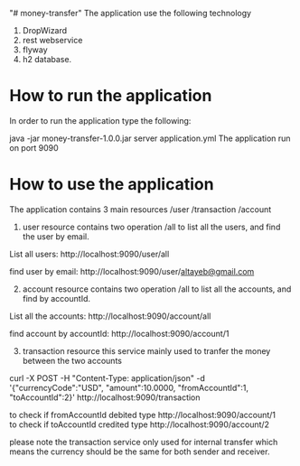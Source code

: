 "# money-transfer" 
The application use the following technology
1. DropWizard
2. rest webservice
3. flyway
4. h2 database.

# How to run the application

In order to run the application type the following:

java -jar  money-transfer-1.0.0.jar server application.yml
The application run on port 9090

# How to use the application

The application contains 3 main resources
/user
/transaction
/account

1. user resource contains two operation /all to list all the users, and find the user by email.

List all users: http://localhost:9090/user/all

find user by email: http://localhost:9090/user/altayeb@gmail.com

2. account resource contains two operation /all to list all the accounts, and find by accountId.

List all the accounts: http://localhost:9090/account/all

find account by accountId: http://localhost:9090/account/1

3. transaction resource this service mainly used to tranfer the money between the two accounts

curl -X POST -H "Content-Type: application/json" -d '{"currencyCode":"USD", "amount":10.0000, "fromAccountId":1, "toAccountId":2}' http://localhost:9090/transaction

to check if fromAccountId debited type http://localhost:9090/account/1  
to check if toAccountId credited type http://localhost:9090/account/2

please note the transaction service only used for internal transfer which means the currency should be the same for both sender and receiver.








